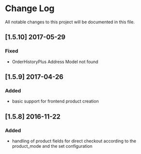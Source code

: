 # Change Log
All notable changes to this project will be documented in this file.

## [1.5.10] 2017-05-29

### Fixed
- OrderHistoryPlus Address Model not found

## [1.5.9] 2017-04-26

### Added
- basic support for frontend product creation

## [1.5.8] 2016-11-22

### Added
- handling of product fields for direct checkout according to the product_mode and the set configuration
